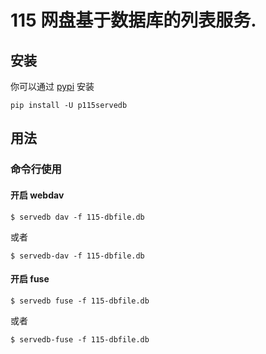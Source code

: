 # 115 网盘基于数据库的列表服务.

## 安装

你可以通过 [pypi](https://pypi.org/project/p115servedb/) 安装

```console
pip install -U p115servedb
```

## 用法

### 命令行使用

#### 开启 webdav

```console
$ servedb dav -f 115-dbfile.db
```

或者

```console
$ servedb-dav -f 115-dbfile.db
```

#### 开启 fuse

```console
$ servedb fuse -f 115-dbfile.db
```

或者

```console
$ servedb-fuse -f 115-dbfile.db
```
